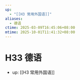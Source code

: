 ```yaml
---
up:
  - "[[H3 常用外国语]]"
aliases:
  - 德语
ctime: 2025-03-09T16:45:06+08:00
mtime: 2025-10-01T11:41:32+08:00
---
```


# H33 德语

- up: [[H3 常用外国语]]
